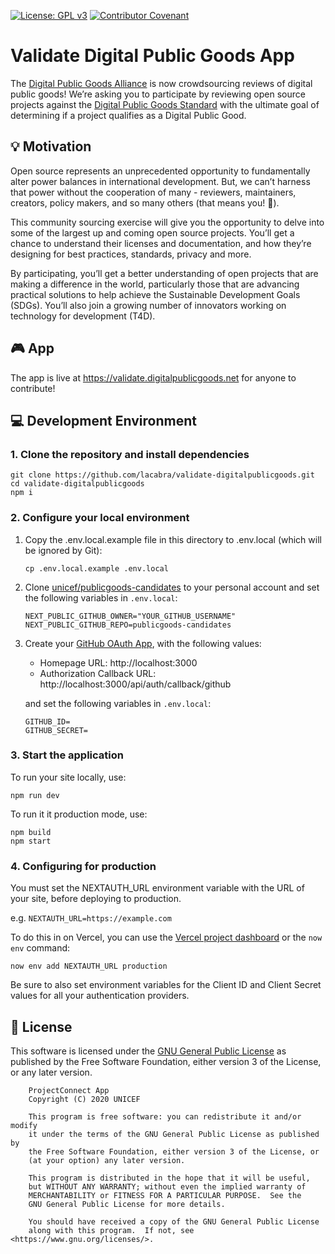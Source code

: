 [![License: GPL v3](https://img.shields.io/badge/License-GPL%20v3-blue.svg)](https://www.gnu.org/licenses/gpl-3.0) [![Contributor Covenant](https://img.shields.io/badge/Contributor%20Covenant-v2.0%20adopted-ff69b4.svg)](code_of_conduct.md)

# Validate Digital Public Goods App

The [Digital Public Goods Alliance](https://digitalpublicgoods.net/) is now crowdsourcing reviews of digital public goods! We’re asking you to participate by reviewing open source projects against the [Digital Public Goods Standard](https://digitalpublicgoods.net/standard) with the ultimate goal of determining if a project qualifies as a Digital Public Good.

## 💡 Motivation

Open source represents an unprecedented opportunity to fundamentally alter power balances in international development. But, we can’t harness that power without the cooperation of many - reviewers, maintainers, creators, policy makers, and so many others (that means you! 👊).

This community sourcing exercise will give you the opportunity to delve into some of the largest up and coming open source projects. You’ll get a chance to understand their licenses and documentation, and how they’re designing for best practices, standards, privacy and more.

By participating, you’ll get a better understanding of open projects that are making a difference in the world, particularly those that are advancing practical solutions to help achieve the Sustainable Development Goals (SDGs). You’ll also join a growing number of innovators working on technology for development (T4D).

## 🎮 App

The app is live at https://validate.digitalpublicgoods.net for anyone to contribute!

## 💻 Development Environment

### 1. Clone the repository and install dependencies

```
git clone https://github.com/lacabra/validate-digitalpublicgoods.git
cd validate-digitalpublicgoods
npm i
```

### 2. Configure your local environment

1. Copy the .env.local.example file in this directory to .env.local (which will be ignored by Git):

    ```
    cp .env.local.example .env.local
    ```

2. Clone [unicef/publicgoods-candidates](https://github.com/unicef/publicgoods-candidates) to your personal account and set the following variables in `.env.local`:
    ```
    NEXT_PUBLIC_GITHUB_OWNER="YOUR_GITHUB_USERNAME"
    NEXT_PUBLIC_GITHUB_REPO=publicgoods-candidates
    ```

3. Create your [GitHub OAuth App](https://docs.github.com/en/developers/apps/creating-an-oauth-app), with the following values:
    * Homepage URL: http://localhost:3000
    * Authorization Callback URL: http://localhost:3000/api/auth/callback/github


    and set the following variables in `.env.local`:
    ```
    GITHUB_ID=
    GITHUB_SECRET=
    ```

### 3. Start the application

To run your site locally, use:

```
npm run dev
```

To run it it production mode, use:

```
npm build
npm start
```

### 4. Configuring for production

You must set the NEXTAUTH_URL environment variable with the URL of your site, before deploying to production.

e.g. `NEXTAUTH_URL=https://example.com`

To do this in on Vercel, you can use the [Vercel project dashboard](https://vercel.com/dashboard) or the `now env` command:

    now env add NEXTAUTH_URL production

Be sure to also set environment variables for the Client ID and Client Secret values for all your authentication providers.

## :memo: License

This software is licensed under the [GNU General Public License](LICENSE) as published by the Free Software Foundation, either version 3 of the License, or
any later version.

```
    ProjectConnect App
    Copyright (C) 2020 UNICEF

    This program is free software: you can redistribute it and/or modify
    it under the terms of the GNU General Public License as published by
    the Free Software Foundation, either version 3 of the License, or
    (at your option) any later version.

    This program is distributed in the hope that it will be useful,
    but WITHOUT ANY WARRANTY; without even the implied warranty of
    MERCHANTABILITY or FITNESS FOR A PARTICULAR PURPOSE.  See the
    GNU General Public License for more details.

    You should have received a copy of the GNU General Public License
    along with this program.  If not, see <https://www.gnu.org/licenses/>.
```
